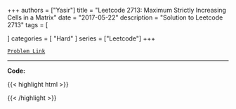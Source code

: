 
+++
authors = ["Yasir"]
title = "Leetcode 2713: Maximum Strictly Increasing Cells in a Matrix"
date = "2017-05-22"
description = "Solution to Leetcode 2713"
tags = [
    
]
categories = [
    "Hard"
]
series = ["Leetcode"]
+++



[`Problem Link`](https://leetcode.com/problems/maximum-strictly-increasing-cells-in-a-matrix/description/)

---

**Code:**

{{< highlight html >}}

{{< /highlight >}}

